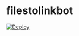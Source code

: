 # filestolinkbot

[![Deploy](https://www.herokucdn.com/deploy/button.svg)](https://heroku.com/deploy)
